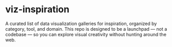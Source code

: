 # viz-inspiration
A curated list of data visualization galleries for inspiration, organized by category, tool, and domain. This repo is designed to be a launchpad — not a codebase — so you can explore visual creativity without hunting around the web.
